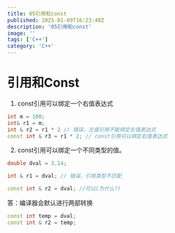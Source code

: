 ```yaml
---
title: 05引用和const
published: 2025-01-09T16:23:48Z
description: '05引用和const'
image: ''
tags: ['C++']
category: 'C++'
---
```


# 引用和Const

1. const引用可以绑定一个右值表达式
```cpp
int m = 100;
int& r1 = m;
int & r2 = r1 * 2 // 错误，左值引用不能绑定右值表达式
const int & r3 = r1 * 2; // const引用可以绑定右值表达式
```
2. const引用可以绑定一个不同类型的值。
```cpp
double dval = 3.14;

int & r1 = dval; // 错误，引用类型不匹配

const int & r2 = dval; //可以(为什么?)
```

答：编译器会默认进行两部转换
```cpp
const int temp = dval;
const int & r2 = temp;
```